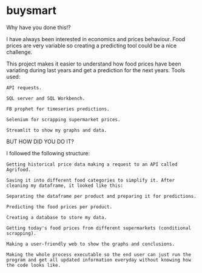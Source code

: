 # buysmart
Why have you done this!?

I have always been interested in economics and prices behaviour. Food prices are very variable so creating a predicting tool could be a nice challenge.

This project makes it easier to understand how food prices have been variating during last years and get a prediction for the next years.
Tools used:

    API requests.

    SQL server and SQL Workbench.

    FB prophet for timeseries predictions.

    Selenium for scrapping supermarket prices.

    Streamlit to show my graphs and data.

BUT HOW DID YOU DO IT?

I followed the following structure:

    Getting historical price data making a request to an API called Agrifood.

    Saving it into different food categories to simplify it. After cleaning my dataframe, it looked like this:

    Separating the dataframe per product and preparing it for predictions.

    Predicting the food prices per product.

    Creating a database to store my data.

    Getting today's food prices from different supermarkets (conditional scrapping).

    Making a user-friendly web to show the graphs and conclusions.

    Making the whole process executable so the end user can just run the program and get all updated information everyday without knowing how the code looks like.